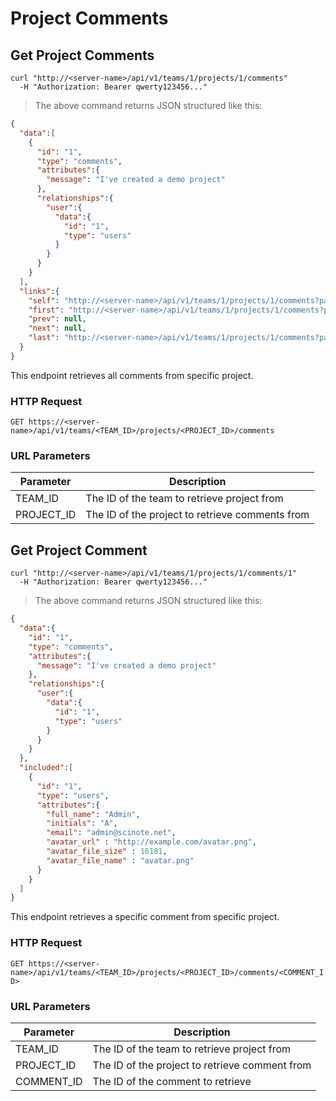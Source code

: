 # Project Comments

## Get Project Comments

```shell
curl "http://<server-name>/api/v1/teams/1/projects/1/comments"
  -H "Authorization: Bearer qwerty123456..."
```

> The above command returns JSON structured like this:

```json
{
  "data":[
    {
      "id": "1",
      "type": "comments",
      "attributes":{
        "message": "I've created a demo project"
      },
      "relationships":{
        "user":{
          "data":{
            "id": "1",
            "type": "users"
          }
        }
      }
    }
  ],
  "links":{
    "self": "http://<server-name>/api/v1/teams/1/projects/1/comments?page%5Bnumber%5D=1&page%5Bsize%5D=10",
    "first": "http://<server-name>/api/v1/teams/1/projects/1/comments?page%5Bnumber%5D=1&page%5Bsize%5D=10",
    "prev": null,
    "next": null,
    "last": "http://<server-name>/api/v1/teams/1/projects/1/comments?page%5Bnumber%5D=1&page%5Bsize%5D=10"
  }
}
```

This endpoint retrieves all comments from specific project.

### HTTP Request

`GET https://<server-name>/api/v1/teams/<TEAM_ID>/projects/<PROJECT_ID>/comments`

### URL Parameters

Parameter | Description
--------- | -----------
TEAM_ID | The ID of the team to retrieve project from
PROJECT_ID | The ID of the project to retrieve comments from

## Get Project Comment

```shell
curl "http://<server-name>/api/v1/teams/1/projects/1/comments/1"
  -H "Authorization: Bearer qwerty123456..."
```

> The above command returns JSON structured like this:

```json
{
  "data":{
    "id": "1",
    "type": "comments",
    "attributes":{
      "message": "I've created a demo project"
    },
    "relationships":{
      "user":{
        "data":{
          "id": "1",
          "type": "users"
        }
      }
    }
  },
  "included":[
    {
      "id": "1",
      "type": "users",
      "attributes":{
        "full_name": "Admin",
        "initials": "A",
        "email": "admin@scinote.net",
        "avatar_url" : "http://example.com/avatar.png",
        "avatar_file_size" : 16181,
        "avatar_file_name" : "avatar.png"
      }
    }
  ]
}
```

This endpoint retrieves a specific comment from specific project.

### HTTP Request

`GET https://<server-name>/api/v1/teams/<TEAM_ID>/projects/<PROJECT_ID>/comments/<COMMENT_ID>`

### URL Parameters

Parameter | Description
--------- | -----------
TEAM_ID | The ID of the team to retrieve project from
PROJECT_ID | The ID of the project to retrieve comment from
COMMENT_ID | The ID of the comment to retrieve
